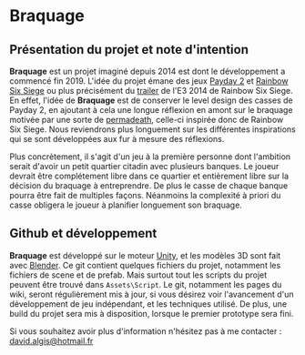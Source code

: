 # Braquage

## Présentation du projet et note d'intention

**Braquage** est un projet imaginé depuis 2014 est dont le développement a commencé fin 2019. 
L'idée du projet émane des jeux [Payday 2](https://www.gamekult.com/jeux/payday-2-3050122412.html) et [Rainbow Six Siege](https://www.gamekult.com/jeux/tom-clancy-s-rainbow-six-siege-3010010109.html) ou plus précisément du [trailer](https://www.youtube.com/watch?v=6wlvYh0h63k) de l'E3 2014 de Rainbow Six Siege. En effet, l'idée de **Braquage** est de conserver le level design des casses de Payday 2, en ajoutant à cela une longue réflexion en amont sur le braquage motivée par une sorte de [permadeath](https://en.wikipedia.org/wiki/Permadeath), celle-ci inspirée donc de Rainbow Six Siege. Nous reviendrons plus longuement sur les différentes inspirations qui se sont développées aux fur à mesure des réflexions.

Plus concrètement, il s'agit d'un jeu à la première personne dont l'ambition serait d'avoir un petit quartier citadin avec plusieurs banques. Le joueur devrait être complétement libre dans ce quartier et entièrement libre sur la décision du braquage à entreprendre. De plus le casse de chaque banque pourra être fait de multiples façons. Néanmoins la complexité à priori du casse obligera le joueur à planifier longuement son braquage.

## Github et développement

**Braquage** est développé sur le moteur [Unity](https://unity.com/), et les modèles 3D sont fait avec [Blender](https://www.blender.org/). Ce git contient quelques fichiers du projet, notamment les fichiers de scene et de prefab. Mais surtout tout les scripts du projet peuvent être trouvé dans `Assets\Script`. Le git, notamment les pages du wiki, seront régulièrement mis à jour, si vous désirez voir l'avancement d'un développement de jeu indépendant, et les techniques utilisé. De plus, une build du projet sera mis à disposition, lorsque le premier prototype sera fini. 

Si vous souhaitez avoir plus d'information n'hésitez pas à me contacter : david.algis@hotmail.fr
